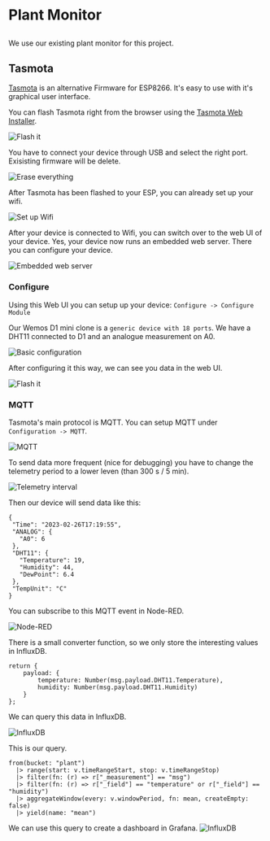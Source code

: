# Plant Monitor

## 

We use our existing plant monitor for this project.


## Tasmota

[Tasmota](https://tasmota.github.io/docs/) is an alternative Firmware for ESP8266. It's easy to use with it's graphical user interface.

You can flash Tasmota right from the browser using the [Tasmota Web Installer](https://tasmota.github.io/).

![Flash it](./docs/images/01-flash-1.png)

You have to connect your device through USB and select the right port. Exisisting firmware will be delete.

![Erase everything](./docs/images/02-flash-2.png)

After Tasmota has been flashed to your ESP, you can already set up your wifi.

![Set up Wifi](./docs/images/03-wifi.png)

After your device is connected to Wifi, you can switch over to the web UI of your device. Yes, your device now runs an embedded web server. There you can configure your device.

![Embedded web server](./docs/images/04-web-ui.png)

### Configure

Using this Web UI you can setup up your device: `Configure -> Configure Module`

Our Wemos D1 mini clone is a `generic device with 18 ports`. We have a DHT11 connected to D1 and an analogue measurement on A0.

![Basic configuration](./docs/images/05-configuration.png)


After configuring it this way, we can see you data in the web UI.

![Flash it](./docs/images/06-overview.png)

### MQTT

Tasmota's main protocol is MQTT. You can setup MQTT under `Configuration -> MQTT`.

 ![MQTT](./docs/images/07-setup-mqtt.png)

To send data more frequent (nice for debugging) you have to change the telemetry period to a lower leven (than 300 s / 5 min).

 ![Telemetry interval](./docs/images/08-configure-telemetry-interval.png)
 
 Then our device will send data like this:
 
 ```
 {
  "Time": "2023-02-26T17:19:55",
  "ANALOG": {
    "A0": 6
  },
  "DHT11": {
    "Temperature": 19,
    "Humidity": 44,
    "DewPoint": 6.4
  },
  "TempUnit": "C"
}

 ```
You can subscribe to this MQTT event in Node-RED.

![Node-RED](./docs/images/08-node-red-overview.png)

There is a small converter function, so we only store the interesting values in InfluxDB.

```
return {
    payload: {
        temperature: Number(msg.payload.DHT11.Temperature),
        humidity: Number(msg.payload.DHT11.Humidity)
    }
};
```
We can query this data in InfluxDB.

![InfluxDB](./docs/images/09-influx.png)

This is our query.

```
from(bucket: "plant")
  |> range(start: v.timeRangeStart, stop: v.timeRangeStop)
  |> filter(fn: (r) => r["_measurement"] == "msg")
  |> filter(fn: (r) => r["_field"] == "temperature" or r["_field"] == "humidity")
  |> aggregateWindow(every: v.windowPeriod, fn: mean, createEmpty: false)
  |> yield(name: "mean")
```

We can use this query to create a dashboard in Grafana.
![InfluxDB](./docs/images/10-grafana.png)

